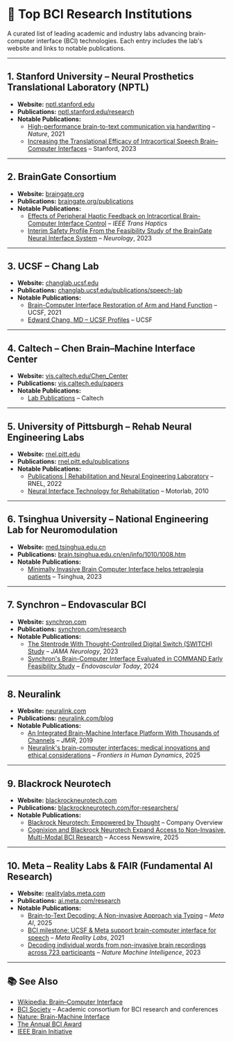 # 🧠 Top BCI Research Institutions

A curated list of leading academic and industry labs advancing brain-computer interface (BCI) technologies. Each entry includes the lab's website and links to notable publications.

---

## 1. Stanford University – Neural Prosthetics Translational Laboratory (NPTL)
- **Website:** [nptl.stanford.edu](https://nptl.stanford.edu)
- **Publications:** [nptl.stanford.edu/research](https://nptl.stanford.edu/research)
- **Notable Publications:**
  - [High-performance brain-to-text communication via handwriting](https://www.nature.com/articles/s41586-021-03506-2) – *Nature*, 2021
  - [Increasing the Translational Efficacy of Intracortical Speech Brain–Computer Interfaces](https://purl.stanford.edu/dq040ft5931) – Stanford, 2023

---

## 2. BrainGate Consortium
- **Website:** [braingate.org](https://www.braingate.org)
- **Publications:** [braingate.org/publications](https://www.braingate.org/publications/)
- **Notable Publications:**
  - [Effects of Peripheral Haptic Feedback on Intracortical Brain-Computer Interface Control](https://www.braingate.org/publications/) – *IEEE Trans Haptics*
  - [Interim Safety Profile From the Feasibility Study of the BrainGate Neural Interface System](https://pmc.ncbi.nlm.nih.gov/articles/PMC10074470/) – *Neurology*, 2023

---

## 3. UCSF – Chang Lab
- **Website:** [changlab.ucsf.edu](https://changlab.ucsf.edu)
- **Publications:** [changlab.ucsf.edu/publications/speech-lab](https://changlab.ucsf.edu/publications/speech-lab)
- **Notable Publications:**
  - [Brain-Computer Interface Restoration of Arm and Hand Function](https://changlab.ucsf.edu/overview) – UCSF, 2021
  - [Edward Chang, MD – UCSF Profiles](https://profiles.ucsf.edu/edward.chang) – UCSF

---

## 4. Caltech – Chen Brain–Machine Interface Center
- **Website:** [vis.caltech.edu/Chen_Center](https://www.vis.caltech.edu/Chen_Center)
- **Publications:** [vis.caltech.edu/papers](https://www.vis.caltech.edu/papers)
- **Notable Publications:**
  - [Lab Publications](https://www.vis.caltech.edu/papers) – Caltech

---

## 5. University of Pittsburgh – Rehab Neural Engineering Labs
- **Website:** [rnel.pitt.edu](https://www.rnel.pitt.edu)
- **Publications:** [rnel.pitt.edu/publications](https://www.rnel.pitt.edu/publications)
- **Notable Publications:**
  - [Publications | Rehabilitation and Neural Engineering Laboratory](https://www.rnel.pitt.edu/publications) – RNEL, 2022
  - [Neural Interface Technology for Rehabilitation](https://motorlab.pitt.edu/pub/tech_for_rehab.pdf) – Motorlab, 2010

---

## 6. Tsinghua University – National Engineering Lab for Neuromodulation
- **Website:** [med.tsinghua.edu.cn](http://www.med.tsinghua.edu.cn/)
- **Publications:** [brain.tsinghua.edu.cn/en/info/1010/1008.htm](https://brain.tsinghua.edu.cn/en/info/1010/1008.htm)
- **Notable Publications:**
  - [Minimally Invasive Brain Computer Interface helps tetraplegia patients](https://www.tsinghua.edu.cn/en/info/1399/12721.htm) – Tsinghua, 2023

---

## 7. Synchron – Endovascular BCI
- **Website:** [synchron.com](https://synchron.com)
- **Publications:** [synchron.com/research](https://synchron.com/research)
- **Notable Publications:**
  - [The Stentrode With Thought-Controlled Digital Switch (SWITCH) Study](https://pubmed.ncbi.nlm.nih.gov/36622685/) – *JAMA Neurology*, 2023
  - [Synchron's Brain-Computer Interface Evaluated in COMMAND Early Feasibility Study](https://evtoday.com/news/synchrons-brain-computer-interface-evaluated-in-command-early-feasibility-study) – *Endovascular Today*, 2024

---

## 8. Neuralink
- **Website:** [neuralink.com](https://neuralink.com)
- **Publications:** [neuralink.com/blog](https://neuralink.com/blog/)
- **Notable Publications:**
  - [An Integrated Brain-Machine Interface Platform With Thousands of Channels](https://www.jmir.org/2019/10/e16194/) – *JMIR*, 2019
  - [Neuralink's brain-computer interfaces: medical innovations and ethical considerations](https://www.frontiersin.org/journals/human-dynamics/articles/10.3389/fhumd.2025.1553905/full) – *Frontiers in Human Dynamics*, 2025

---

## 9. Blackrock Neurotech
- **Website:** [blackrockneurotech.com](https://blackrockneurotech.com)
- **Publications:** [blackrockneurotech.com/for-researchers/](https://blackrockneurotech.com/for-researchers/)
- **Notable Publications:**
  - [Blackrock Neurotech: Empowered by Thought](https://blackrockneurotech.com/) – Company Overview
  - [Cognixion and Blackrock Neurotech Expand Access to Non-Invasive, Multi-Modal BCI Research](https://www.accessnewswire.com/newsroom/en/healthcare-and-pharmaceutical/cognixion-and-blackrock-neurotech-expand-access-to-non-invasive-multi-1027241) – Access Newswire, 2025

---

## 10. Meta – Reality Labs & FAIR (Fundamental AI Research)
- **Website:** [realitylabs.meta.com](https://realitylabs.meta.com)
- **Publications:** [ai.meta.com/research](https://ai.meta.com/research)
- **Notable Publications:**
  - [Brain-to-Text Decoding: A Non-invasive Approach via Typing](https://ai.meta.com/research/publications/brain-to-text-decoding-a-non-invasive-approach-via-typing/) – *Meta AI*, 2025
  - [BCI milestone: UCSF & Meta support brain-computer interface for speech](https://tech.facebook.com/reality-labs/2021/7/bci-milestone-new-research-from-ucsf-with-support-from-facebook-shows-the-potential-of-brain-computer-interfaces-for-restoring-speech-communication/) – *Meta Reality Labs*, 2021
  - [Decoding individual words from non-invasive brain recordings across 723 participants](https://www.nature.com/articles/s42256-023-00714-5) – *Nature Machine Intelligence*, 2023

---

## 📚 See Also

- [Wikipedia: Brain–Computer Interface](https://en.wikipedia.org/wiki/Brain%E2%80%93computer_interface)
- [BCI Society](https://bcisociety.org/) – Academic consortium for BCI research and conferences
- [Nature: Brain-Machine Interface](https://www.nature.com/subjects/brain-machine-interface)
- [The Annual BCI Award](https://www.bci-award.com/)
- [IEEE Brain Initiative](https://brain.ieee.org/)